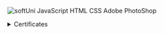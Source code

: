 ![softUni](https://user-images.githubusercontent.com/86298268/129677748-bb35591b-c25a-4249-b0ea-aeb34700752d.png)
JavaScript 
HTML
CSS
Adobe PhotoShop




<details>
  <summary>Certificates</summary>

  |                       Course:                      |                     Information:                 |  Certificate:       |
  | ---------------------------------------------------| ------------------------------------------------ | ------------------- |
  | Programming Basics with JavaScript - February 2021 | Issue date: 23/03/2021 Grade: 5.99 (out of 6.00) |  <a href="https://user-images.githubusercontent.com/86298268/129679419-0b024c0f-46b4-4063-9080-aa826c136cc8.jpg">JavaScript Programming Basics</a>
  
 

  

 
</details>
